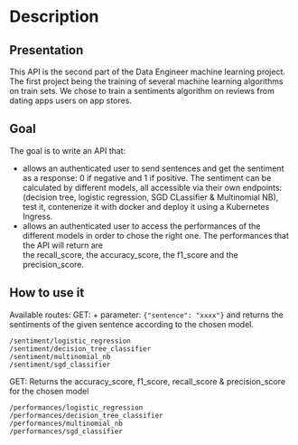 # Description

## Presentation

This API is the second part of the Data Engineer machine learning project.
The first project being the training of several machine learning algorithms on train sets. 
We chose to train a sentiments algorithm on reviews from dating apps users on app stores.

## Goal

The goal is to write an API that:
- allows an authenticated user to send sentences and get the sentiment as a response: 0 if negative and 1 if positive. The sentiment can be calculated by different models, all accessible via their own endpoints:\
  (decision tree, logistic regression, SGD CLassifier & Multinomial NB), test it, contenerize it with docker and deploy it using a Kubernetes Ingress.
- allows an authenticated user to access the performances of the different models in order to chose the right one. The performances that the API will return are\
  the recall_score, the accuracy_score, the f1_score and the precision_score. 

## How to use it 

Available routes:
GET: + parameter: `{"sentence": "xxxx"}` and returns the sentiments of the given sentence according to the chosen model.
```
/sentiment/logistic_regression
/sentiment/decision_tree_classifier
/sentiment/multinomial_nb
/sentiment/sgd_classifier
```

GET: Returns the accuracy_score, f1_score, recall_score & precision_score for the chosen model
```
/performances/logistic_regression
/performances/decision_tree_classifier
/performances/multinomial_nb
/performances/sgd_classifier
```